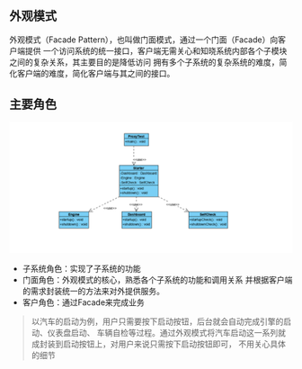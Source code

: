 ## 外观模式
外观模式（Facade Pattern），也叫做门面模式，通过一个门面（Facade）向客户端提供
一个访问系统的统一接口，客户端无需关心和知晓系统内部各个子模块之间的复杂关系，其主要目的是降低访问
拥有多个子系统的复杂系统的难度，简化客户端的难度，简化客户端与其之间的接口。

## 主要角色
![](.README_images/dddd3b58.png)
- 子系统角色：实现了子系统的功能
- 门面角色：外观模式的核心，熟悉各个子系统的功能和调用关系
并根据客户端的需求封装统一的方法来对外提供服务。
- 客户角色：通过Facade来完成业务

>以汽车的启动为例，用户只需要按下启动按钮，后台就会自动完成引擎的启动、仪表盘启动、
车辆自检等过程。通过外观模式将汽车启动这一系列就成封装到启动按钮上，对用户来说只需按下启动按钮即可，
不用关心具体的细节 